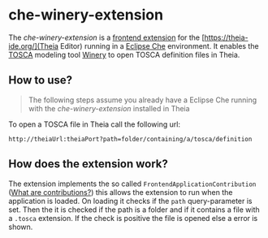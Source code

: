 
# che-winery-extension

The *che-winery-extension* is a [frontend extension](https://theia-ide.org/docs/authoring_extensions/) for the [https://theia-ide.org/](Theia Editor) running in a [Eclipse Che](https://www.eclipse.org/che/) environment. It enables the [TOSCA](https://www.oasis-open.org/committees/tc_home.php?wg_abbrev=tosca) modeling tool [Winery](https://github.com/OpenTOSCA/winery) to open TOSCA definition files in Theia.

## How to use?

> The following steps assume you already have a Eclipse Che running with the *che-winery-extension* installed in Theia

To open a TOSCA file in Theia call the following url:

```
http://theiaUrl:theiaPort?path=folder/containing/a/tosca/definition
```

## How does the extension work?


The extension implements the so called `FrontendApplicationContribution` ([What are contributions?](https://theia-ide.org/docs/services_and_contributions/)) this allows the extension to run when the application is loaded. On loading it checks if the `path` query-parameter is set. Then the it is checked if the path is a folder and if it contains a file with a `.tosca` extension. If the check is positive the file is opened else a error is shown.

